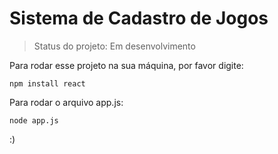 # Sistema de Cadastro de Jogos 

> Status do projeto: Em desenvolvimento

Para rodar esse projeto na sua máquina, por favor digite:

```
npm install react
```

Para rodar o arquivo app.js:
```
node app.js
```

:)